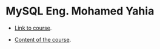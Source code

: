 # MySQL Eng. Mohamed Yahia

- [Link to course](https://www.youtube.com/playlist?list=PLrwRNJX9gLs0WoqIcfdmI0wYOmxpE7JEZ).

- [Content of the course](https://github.com/ZeinaZayed4/MySQL-Course/blob/main/MySQL.md).
